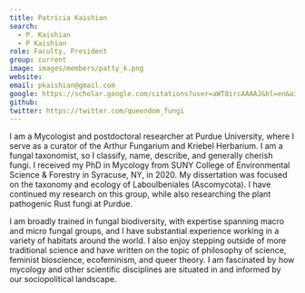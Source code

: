```yaml
---
title: Patricia Kaishian
search:
  - P. Kaishian
  - P Kaishian
role: Faculty, President
group: current
image: images/members/patty_k.png
website: 
email: pkaishian@gmail.com
google: https://scholar.google.com/citations?user=aWT8ircAAAAJ&hl=en&oi=sra
github: 
twitter: https://twitter.com/queendom_fungi
---
```


I am a Mycologist and postdoctoral researcher at Purdue University, where I serve as a curator of the Arthur Fungarium and Kriebel Herbarium. I am a fungal taxonomist, so I classify, name, describe, and generally cherish fungi. I received my PhD in Mycology from SUNY College of Environmental Science & Forestry in Syracuse, NY, in 2020. My dissertation was focused on the taxonomy and ecology of Laboulbeniales (Ascomycota). I have continued my research on this group, while also researching the plant pathogenic Rust fungi at Purdue.  

I am broadly trained in fungal biodiversity, with expertise spanning macro and micro fungal groups, and I have substantial experience working in a variety of habitats around the world.  I also enjoy stepping outside of more traditional science and have written on the topic of philosophy of science, feminist bioscience, ecofeminism, and queer theory. I am fascinated by how mycology and other scientific disciplines are situated in and informed by our sociopolitical landscape. 
